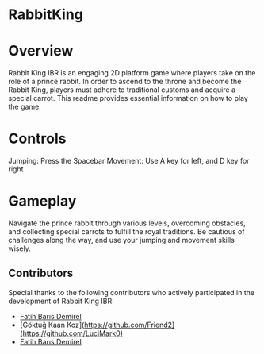 # RabbitKing

# Overview
Rabbit King IBR is an engaging 2D platform game where players take on the role of a prince rabbit. In order to ascend to the throne and become the Rabbit King, players must adhere to traditional customs and acquire a special carrot. This readme provides essential information on how to play the game.

# Controls

Jumping: Press the Spacebar
Movement: Use A key for left, and D key for right

# Gameplay

Navigate the prince rabbit through various levels, overcoming obstacles, and collecting special carrots to fulfill the royal traditions. Be cautious of challenges along the way, and use your jumping and movement skills wisely.



## Contributors

Special thanks to the following contributors who actively participated in the development of Rabbit King IBR:

- [Fatih Barıs Demirel](https://github.com/FatihveBaris)
- [Göktuğ Kaan Koz](https://github.com/Friend2](https://github.com/LuciMark0)
- [Fatih Barıs Demirel](https://github.com/Friend3)
  
